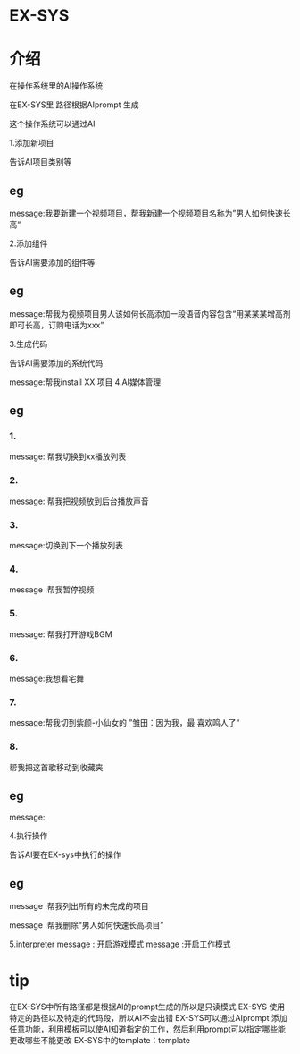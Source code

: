 # EX-SYS

# 介绍

在操作系统里的AI操作系统

在EX-SYS里 路径根据AIprompt 生成

这个操作系统可以通过AI

1.添加新项目

告诉AI项目类别等

## eg

message:我要新建一个视频项目，帮我新建一个视频项目名称为”男人如何快速长高“

2.添加组件

告诉AI需要添加的组件等

## eg

message:帮我为视频项目男人该如何长高添加一段语音内容包含“用某某某增高剂即可长高，订购电话为xxx”

3.生成代码

告诉AI需要添加的系统代码

message:帮我install XX 项目
4.AI媒体管理
## eg 

### 1.

message: 帮我切换到xx播放列表

### 2.

message: 帮我把视频放到后台播放声音

### 3.

message:切换到下一个播放列表

### 4.

message :帮我暂停视频

### 5. 

message: 帮我打开游戏BGM

### 6.
message:我想看宅舞

### 7.
message:帮我切到紫颜-小仙女的 ”雏田：因为我，最 喜欢鸣人了“

### 8.
帮我把这首歌移动到收藏夹


## eg 

message:

4.执行操作

告诉AI要在EX-sys中执行的操作

## eg

message :帮我列出所有的未完成的项目

message :帮我删除“男人如何快速长高项目”

5.interpreter
message : 开启游戏模式
message :开启工作模式
# tip 
在EX-SYS中所有路径都是根据AI的prompt生成的所以是只读模式
EX-SYS 使用特定的路径以及特定的代码段，所以AI不会出错
EX-SYS可以通过AIprompt 添加任意功能，利用模板可以使AI知道指定的工作，然后利用prompt可以指定哪些能更改哪些不能更改
EX-SYS中的template：template
